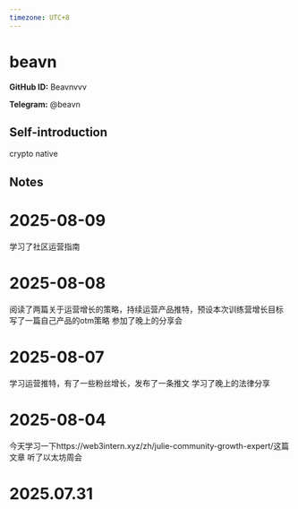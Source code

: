 ```yaml
---
timezone: UTC+8
---
```


# beavn

**GitHub ID:** Beavnvvv

**Telegram:** @beavn

## Self-introduction

crypto native

## Notes

<!-- Content_START -->
# 2025-08-09

学习了社区运营指南

# 2025-08-08

阅读了两篇关于运营增长的策略，持续运营产品推特，预设本次训练营增长目标
写了一篇自己产品的otm策略
参加了晚上的分享会

# 2025-08-07

学习运营推特，有了一些粉丝增长，发布了一条推文
学习了晚上的法律分享

# 2025-08-04

今天学习一下https://web3intern.xyz/zh/julie-community-growth-expert/这篇文章
听了以太坊周会


# 2025.07.31


<!-- Content_END -->
